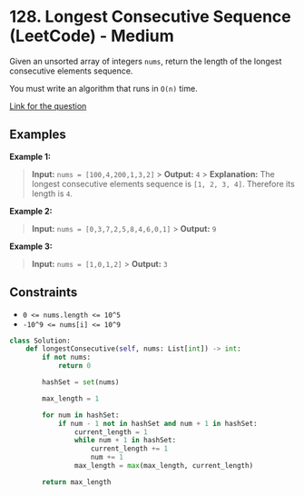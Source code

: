 # 128. Longest Consecutive Sequence (LeetCode) - Medium

Given an unsorted array of integers `nums`, return the length of the longest consecutive elements sequence.

You must write an algorithm that runs in `O(n)` time.

[Link for the question](https://leetcode.com/problems/longest-consecutive-sequence/)

## Examples

**Example 1:**

> **Input:** `nums = [100,4,200,1,3,2]` > **Output:** `4` > **Explanation:** The longest consecutive elements sequence is `[1, 2, 3, 4]`. Therefore its length is `4`.

**Example 2:**

> **Input:** `nums = [0,3,7,2,5,8,4,6,0,1]` > **Output:** `9`

**Example 3:**

> **Input:** `nums = [1,0,1,2]` > **Output:** `3`

## Constraints

- `0 <= nums.length <= 10^5`
- `-10^9 <= nums[i] <= 10^9`

```python
class Solution:
    def longestConsecutive(self, nums: List[int]) -> int:
        if not nums:
            return 0

        hashSet = set(nums)

        max_length = 1

        for num in hashSet:
            if num - 1 not in hashSet and num + 1 in hashSet:
                current_length = 1
                while num + 1 in hashSet:
                    current_length += 1
                    num += 1
                max_length = max(max_length, current_length)

        return max_length
```